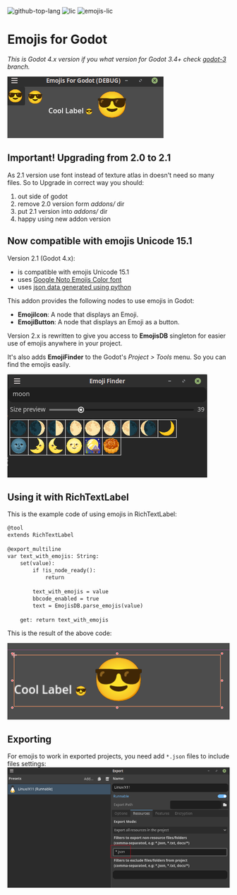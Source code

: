 ![github-top-lang][lang] ![lic] ![emojis-lic]
# Emojis for Godot

*This is Godot 4.x version if you what version for Godot 3.4+ check [godot-3] branch.*

![addon-in-action]

## Important! Upgrading from 2.0 to 2.1

As 2.1 version use font instead of texture atlas in doesn't need so many files.
So to Upgrade in correct way you should:
1. out side of godot
2. remove 2.0 version form *addons/* dir
3. put 2.1  version into *addons/* dir
4. happy using new addon version

## Now compatible with emojis Unicode 15.1

Version 2.1 (Godot 4.x):
- is compatible with emojis Unicode 15.1
- uses [Google Noto Emojis Color font][noto-emoji]
- uses [json data generated using python][emoji-json]

This addon provides the following nodes to use emojis in Godot:
- **EmojiIcon**: A node that displays an Emoji.
- **EmojiButton**: A node that displays an Emoji as a button.

Version 2.x is rewritten to give you access to **EmojisDB** singleton for easier use of emojis anywhere in your project.

It's also adds **EmojiFinder** to the Godot's *Project > Tools* menu.
So you can find the emojis easily.

![EmojiFinder Screen Shot][emoji-finder-screenshot]

## Using it with RichTextLabel
This is the example code of using emojis in RichTextLabel:
```gdscript
@tool
extends RichTextLabel

@export_multiline
var text_with_emojis: String:
	set(value):
		if !is_node_ready():
			return

		text_with_emojis = value
		bbcode_enabled = true
		text = EmojisDB.parse_emojis(value)
	
	get: return text_with_emojis
```

This is the result of the above code:

![RichTextLabel Example Screen Shot][LabelWithEmojis-screenshot]

## Exporting
For emojis to work in exported projects, you need add `*.json` files to include files settings:
![include files settings][export-screenshot]

[lic]: https://img.shields.io/github/license/rakugoteam/Emojis-For-Godot?style=flat-square&label=📃%20License&
[lang]: https://img.shields.io/github/languages/top/rakugoteam/Emojis-For-Godot?style=flat-square
[emojis-lic]: https://img.shields.io/badge/license-CC0%201.0-orange.svg?style=flat-square&label=📃%20Emojis%20License&
[addon-in-action]:.assets/addon-in-action.png
[godot-3]:https://github.com/rakugoteam/Emojis-For-Godot/tree/godot-3
[noto-emoji]:https://github.com/googlefonts/noto-emoji/tree/main/png
[emoji-json]:https://github.com/rakugoteam/Emojis-For-Godot/tree/godot-4/addons/emojis-for-godot/emojis/gen_json.py
[emoji-finder-screenshot]:.assets/emoji-finder.png
[LabelWithEmojis-screenshot]:.assets/label-with-emojis.png
[export-screenshot]:.assets/export.png